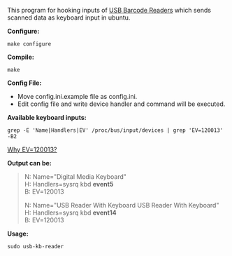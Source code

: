 This program for hooking inputs of [USB Barcode Readers](https://www.google.com.tr/search?q=usb+barcode+reader&tbm=isch) which sends scanned data as keyboard input in ubuntu.

**Configure:**
```
make configure
```

**Compile:**
```
make
```


**Config File:**  
- Move config.ini.example file as config.ini.  
- Edit config file and write device handler and command will be executed.  


**Available keyboard inputs:**
```
grep -E 'Name|Handlers|EV' /proc/bus/input/devices | grep 'EV=120013' -B2 
```
[Why EV=120013?](http://unix.stackexchange.com/questions/74903/explain-ev-in-proc-bus-input-devices-data)

**Output can be:**
>N: Name="Digital Media Keyboard"  
>H: Handlers=sysrq kbd **event5**  
>B: EV=120013 
>
>N: Name="USB Reader With Keyboard USB Reader With Keyboard"  
>H: Handlers=sysrq kbd **event14**  
>B: EV=120013  

**Usage:**
```
sudo usb-kb-reader
```